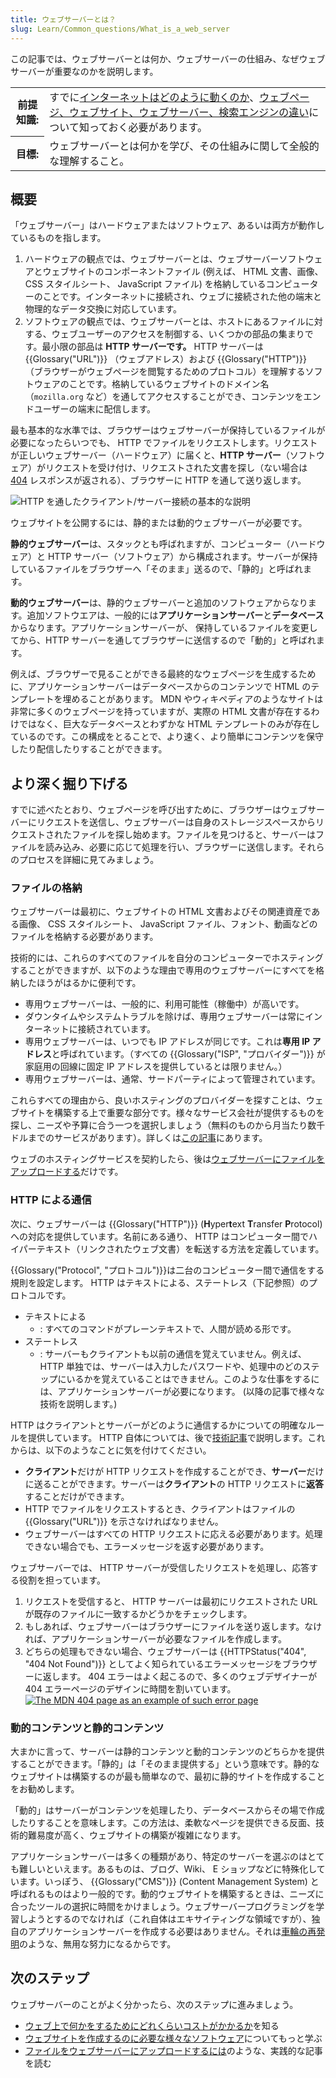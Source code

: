 ```yaml
---
title: ウェブサーバーとは？
slug: Learn/Common_questions/What_is_a_web_server
---
```

この記事では、ウェブサーバーとは何か、ウェブサーバーの仕組み、なぜウェブサーバーが重要なのかを説明します。

<table>
  <tbody>
    <tr>
      <th scope="row">前提知識:</th>
      <td>
        すでに<a href="/ja/docs/Learn/Common_questions/How_does_the_Internet_work">インターネットはどのように動くのか</a>、<a href="/ja/docs/Learn/Common_questions/Pages_sites_servers_and_search_engines">ウェブページ、ウェブサイト、ウェブサーバー、検索エンジンの違い</a>について知っておく必要があります。
      </td>
    </tr>
    <tr>
      <th scope="row">目標:</th>
      <td>
        ウェブサーバーとは何かを学び、その仕組みに関して全般的な理解すること。
      </td>
    </tr>
  </tbody>
</table>

## 概要

「ウェブサーバー」はハードウェアまたはソフトウェア、あるいは両方が動作しているものを指します。

1. ハードウェアの観点では、ウェブサーバーとは、ウェブサーバーソフトウェアとウェブサイトのコンポーネントファイル (例えば、 HTML 文書、画像、 CSS スタイルシート、 JavaScript ファイル) を格納しているコンピューターのことです。インターネットに接続され、ウェブに接続された他の端末と物理的なデータ交換に対応しています。
2. ソフトウェアの観点では、ウェブサーバーとは、ホストにあるファイルに対する、ウェブユーザーのアクセスを制御する、いくつかの部品の集まりです。最小限の部品は **HTTP サーバーです。** HTTP サーバーは {{Glossary("URL")}} （ウェブアドレス）および {{Glossary("HTTP")}} （ブラウザーがウェブページを閲覧するためのプロトコル）を理解するソフトウェアのことです。格納しているウェブサイトのドメイン名（`mozilla.org` など）を通してアクセスすることができ、コンテンツをエンドユーザーの端末に配信します。

最も基本的な水準では、ブラウザーはウェブサーバーが保持しているファイルが必要になったらいつでも、 HTTP でファイルをリクエストします。リクエストが正しいウェブサーバー（ハードウェア）に届くと、**HTTP サーバー**（ソフトウェア）がリクエストを受け付け、リクエストされた文書を探し（ない場合は [404](/ja/docs/Web/HTTP/Status/404) レスポンスが返される）、ブラウザーに HTTP を通して送り返します。

![HTTP を通したクライアント/サーバー接続の基本的な説明](web-server.svg)

ウェブサイトを公開するには、静的または動的ウェブサーバーが必要です。

**静的ウェブサーバー**は、スタックとも呼ばれますが、コンピューター（ハードウェア）と HTTP サーバー（ソフトウェア）から構成されます。サーバーが保持しているファイルをブラウザーへ「そのまま」送るので、「静的」と呼ばれます。

**動的ウェブサーバー**は、静的ウェブサーバーと追加のソフトウェアからなります。追加ソフトウエアは、一般的には**アプリケーションサーバー**と**データベース**からなります。アプリケーションサーバーが、 保持しているファイルを変更してから、HTTP サーバーを通してブラウザーに送信するので「動的」と呼ばれます。

例えば、ブラウザーで見ることができる最終的なウェブページを生成するために、アプリケーションサーバーはデータベースからのコンテンツで HTML のテンプレートを埋めることがあります。 MDN やウィキペディアのようなサイトは非常に多くのウェブページを持っていますが、実際の HTML 文書が存在するわけではなく、巨大なデータベースとわずかな HTML テンプレートのみが存在しているのです。この構成をとることで、より速く、より簡単にコンテンツを保守したり配信したりすることができます。

## より深く掘り下げる

すでに述べたとおり、ウェブページを呼び出すために、ブラウザーはウェブサーバーにリクエストを送信し、ウェブサーバーは自身のストレージスペースからリクエストされたファイルを探し始めます。ファイルを見つけると、サーバーはファイルを読み込み、必要に応じて処理を行い、ブラウザーに送信します。それらのプロセスを詳細に見てみましょう。

### ファイルの格納

ウェブサーバーは最初に、ウェブサイトの HTML 文書およびその関連資産である画像、 CSS スタイルシート、 JavaScript ファイル、フォント、動画などのファイルを格納する必要があります。

技術的には、これらのすべてのファイルを自分のコンピューターでホスティングすることができますが、以下のような理由で専用のウェブサーバーにすべてを格納したほうがはるかに便利です。

- 専用ウェブサーバーは、一般的に、利用可能性（稼働中）が高いです。
- ダウンタイムやシステムトラブルを除けば、専用ウェブサーバーは常にインターネットに接続されています。
- 専用ウェブサーバーは、いつでも IP アドレスが同じです。これは**専用 IP アドレス**と呼ばれています。（すべての {{Glossary("ISP", "プロバイダー")}} が家庭用の回線に固定 IP アドレスを提供しているとは限りません。）
- 専用ウェブサーバーは、通常、サードパーティによって管理されています。

これらすべての理由から、良いホスティングのプロバイダーを探すことは、ウェブサイトを構築する上で重要な部分です。様々なサービス会社が提供するものを探し、ニーズや予算に合う一つを選択しましょう（無料のものから月当たり数千ドルまでのサービスがあります）。詳しくは[この記事](/ja/docs/Learn/Common_questions/How_much_does_it_cost#ホスティング)にあります。

ウェブのホスティングサービスを契約したら、後は[ウェブサーバーにファイルをアップロードする](/ja/docs/Learn/Common_questions/Upload_files_to_a_web_server)だけです。

### HTTP による通信

次に、ウェブサーバーは {{Glossary("HTTP")}} (**H**yper**t**ext **T**ransfer **P**rotocol) への対応を提供しています。名前にある通り、 HTTP はコンピューター間でハイパーテキスト（リンクされたウェブ文書）を転送する方法を定義しています。

{{Glossary("Protocol", "プロトコル")}}は二台のコンピューター間で通信をする規則を設定します。 HTTP はテキストによる、ステートレス（下記参照）のプロトコルです。

- テキストによる
  - : すべてのコマンドがプレーンテキストで、人間が読める形です。
- ステートレス
  - : サーバーもクライアントも以前の通信を覚えていません。例えば、 HTTP 単独では、サーバーは入力したパスワードや、処理中のどのステップにいるかを覚えていることはできません。このような仕事をするには、アプリケーションサーバーが必要になります。 (以降の記事で様々な技術を説明します。)

HTTP はクライアントとサーバーがどのように通信するかについての明確なルールを提供しています。 HTTP 自体については、後で[技術記事](/ja/docs/Web/HTTP)で説明します。これからは、以下のようなことに気を付けてください。

- **クライアント**だけが HTTP リクエストを作成することができ、**サーバー**だけに送ることができます。サーバーは**クライアント**の HTTP リクエストに**返答**することだけができます。
- HTTP でファイルをリクエストするとき、クライアントはファイルの {{Glossary("URL")}} を示さなければなりません。
- ウェブサーバーはすべての HTTP リクエストに応える必要があります。処理できない場合でも、エラーメッセージを返す必要があります。

ウェブサーバーでは、 HTTP サーバーが受信したリクエストを処理し、応答する役割を担っています。

1. リクエストを受信すると、 HTTP サーバーは最初にリクエストされた URL が既存のファイルに一致するかどうかをチェックします。
2. もしあれば、ウェブサーバーはブラウザーにファイルを送り返します。なければ、アプリケーションサーバーが必要なファイルを作成します。
3. どちらの処理もできない場合、ウェブサーバーは {{HTTPStatus("404", "404 Not Found")}} としてよく知られているエラーメッセージをブラウザーに返します。
    404 エラーはよく起こるので、多くのウェブデザイナーが 404 エラーページのデザインに時間を割いています。
    [![The MDN 404 page as an example of such error page](mdn-404.jpg)](/ja/docs/Web/HTTP/Status/404)

### 動的コンテンツと静的コンテンツ

大まかに言って、サーバーは静的コンテンツと動的コンテンツのどちらかを提供することができます。「静的」は「そのまま提供する」という意味です。静的なウェブサイトは構築するのが最も簡単なので、最初に静的サイトを作成することをお勧めします。

「動的」はサーバーがコンテンツを処理したり、データベースからその場で作成したりすることを意味します。この方法は、柔軟なページを提供できる反面、技術的難易度が高く、ウェブサイトの構築が複雑になります。

  アプリケーションサーバーは多くの種類があり、特定のサーバーを選ぶのはとても難しいといえます。あるものは、ブログ、Wiki、 E ショップなどに特殊化しています。いっぽう、 {{Glossary("CMS")}} (Content Management System) と呼ばれるものはより一般的です。動的ウェブサイトを構築するときは、ニーズに合ったツールの選択に時間をかけましょう。ウェブサーバープログラミングを学習しようとするのでなければ（これ自体はエキサイティングな領域ですが）、独自のアプリケーションサーバーを作成する必要はありません。それは[車輪の再発明](https://ja.wikipedia.org/wiki/車輪の再発明)のような、無用な努力になるからです。

## 次のステップ

ウェブサーバーのことがよく分かったら、次のステップに進みましょう。

- [ウェブ上で何かをするためにどれくらいコストがかかるか](/ja/docs/Learn/Common_questions/How_much_does_it_cost)を知る
- [ウェブサイトを作成するのに必要な様々なソフトウェア](/ja/docs/Learn/Common_questions/What_software_do_I_need)についてもっと学ぶ
- [ファイルをウェブサーバーにアップロードするには](/ja/docs/Learn/Common_questions/Upload_files_to_a_web_server)のような、実践的な記事を読む
